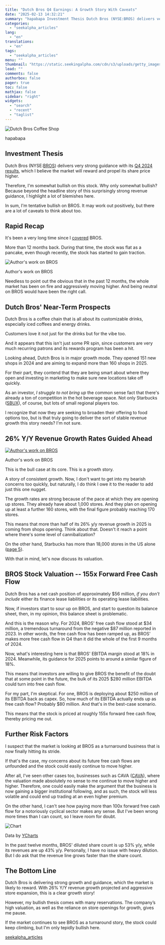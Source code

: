 ```yaml
---
title: "Dutch Bros Q4 Earnings: A Growth Story With Caveats"
date: "2025-02-13 14:32:21"
summary: "hapabapa Investment Thesis Dutch Bros (NYSE:BROS) delivers very strong guidance with its Q4 2024 results, which I believe the market will reward and propel its share price higher. Therefore, I'm somewhat bullish on this stock. Why only somewhat bullish? Because beyond the headline story of this surprisingly strong revenue guidance,..."
categories:
  - "seekalpha_articles"
lang:
  - "en"
translations:
  - "en"
tags:
  - "seekalpha_articles"
menu: ""
thumbnail: "https://static.seekingalpha.com/cdn/s3/uploads/getty_images/1366904393/image_1366904393.jpg"
lead: ""
comments: false
authorbox: false
pager: true
toc: false
mathjax: false
sidebar: "right"
widgets:
  - "search"
  - "recent"
  - "taglist"
---
```


![Dutch Bros Coffee Shop](https://static.seekingalpha.com/cdn/s3/uploads/getty_images/1366904393/image_1366904393.jpg?io=getty-c-w750) 



hapabapa





Investment Thesis
-----------------

Dutch Bros (NYSE:[BROS](https://seekingalpha.com/symbol/BROS "Dutch Bros Inc.")) delivers very strong guidance with its [Q4 2024 results](https://seekingalpha.com/news/4407250-dutch-bros-non-gaap-eps-of-0_07-beats-by-0_05-revenue-of-342_79m-beats-by-24_01m), which I believe the market will reward and propel its share price higher.

Therefore, I'm somewhat bullish on this stock. Why only somewhat bullish? Because beyond the headline story of this surprisingly strong revenue guidance, I highlight a lot of blemishes here.

In sum, I'm tentative bullish on BROS. It may work out positively, but there are a lot of caveats to think about too.

Rapid Recap
-----------

It's been a very long time since I [covered](https://seekingalpha.com/article/4651648-dutch-bros-financial-prudence-or-growth-ambitions-at-a-crossroads) BROS.

More than 12 months back. During that time, the stock was flat as a pancake, even though recently, the stock has started to gain traction.

 ![Author's work on BROS](https://static.seekingalpha.com/uploads/2025/2/13/17546952-17394399060317187.png) 



Author's work on BROS





Needless to point out the obvious that in the past 12 months, the whole market has been on fire and aggressively moving higher. And being neutral on BROS would have been the right call.

Dutch Bros' Near-Term Prospects
-------------------------------

Dutch Bros is a coffee chain that is all about its customizable drinks, especially iced coffees and energy drinks.

Customers love it not just for the drinks but for the vibe too.

And it appears that this isn't just some PR spin, since customers are very much recurring patrons and its rewards program has been a hit.

Looking ahead, Dutch Bros is in major growth mode. They opened 151 new shops in 2024 and are aiming to expand more than 160 shops in 2025.

For their part, they contend that they are being smart about where they open and investing in marketing to make sure new locations take off quickly.

As an investor, *I struggle to not bring up* the common sense fact that there's already a ton of competition in the hot beverage space. Not only Starbucks ([SBUX](https://seekingalpha.com/symbol/SBUX "Starbucks Corporation")), of course, but lots of small regional players too.

I recognize that now they are seeking to broaden their offering to food options too, but is that truly going to deliver the sort of stable revenue growth this story needs? I'm not sure.

26% Y/Y Revenue Growth Rates Guided Ahead
-----------------------------------------

 [![Author's work on BROS](https://static.seekingalpha.com/uploads/2025/2/13/17546952-1739435856915224.png)](https://static.seekingalpha.com/uploads/2025/2/13/17546952-1739435856915224_origin.png) 



Author's work on BROS





This is the bull case at its core. This is a growth story.

A story of consistent growth. Now, I don't want to get into my bearish concerns too quickly, but naturally, I do think I owe it to the reader to add just this one nugget.

The growth rates are strong because of the pace at which they are opening up stores. They already have about 1,000 stores. And they plan on opening up at least a further 160 stores, with the final figure probably reaching 170 stores.

This means that more than half of its 26% y/y revenue growth in 2025 is coming from shops opening. Think about that. Doesn't it reach a point where there's some level of cannibalization?

On the other hand, Starbucks has more than 18,000 stores in the US alone ([page 5](https://www.sec.gov/ix?doc=/Archives/edgar/data/829224/000082922424000057/sbux-20240929.htm)).

With that in mind, let's now discuss its valuation.

BROS Stock Valuation -- 155x Forward Free Cash Flow
---------------------------------------------------

Dutch Bros has a net cash position of approximately $56 million, *if you don't include* either its finance lease liabilities or its operating lease liabilities.

Now, if investors start to sour up on BROS, and start to question its balance sheet, then, in my opinion, this balance sheet is problematic.

And this is the reason why. For 2024, BROS' free cash flow stood at $34 million, a tremendous turnaround from the negative $87 million reported in 2023. In other words, the free cash flow has been ramped up, as BROS' makes more free cash flow in Q4 than it did the whole of the first 9 months of 2024.

Now, what's interesting here is that BROS' EBITDA margin stood at 18% in 2024. Meanwhile, its guidance for 2025 points to around a similar figure of 18%.

This means that investors are willing to give BROS the benefit of the doubt that at some point in the future, the bulk of its 2025 $280 million EBITDA could turn into free cash flow.

For my part, I'm skeptical. For one, BROS is deploying about $250 million of its EBITDA back as capex. So, how much of its EBITDA actually ends up as free cash flow? Probably $80 million. And that's in the best-case scenario.

This means that the stock is priced at roughly 155x forward free cash flow, thereby pricing me out.

Further Risk Factors
--------------------

I suspect that the market is looking at BROS as a turnaround business that is now finally hitting its stride.

If that's the case, my concerns about its future free cash flows are unfounded and the stock could easily continue to move higher.

After all, I've seen other cases too, businesses such as CAVA ([CAVA](https://seekingalpha.com/symbol/CAVA "CAVA Group, Inc.")), where the valuation made absolutely no sense to me continue to move higher and higher. Therefore, one could easily make the argument that the business is now gaining a bigger institutional following, and as such, the stock will less volatile and could end up trading at an even higher premium.

On the other hand, I can't see how paying more than 100x forward free cash flow for a notoriously cyclical sector makes any sense. But I've been wrong more times than I can count, so I leave room for doubt.

![Chart](https://static.seekingalpha.com/uploads/2025/2/13/saupload_4e26e5fdb3d87fc5aa281efe3b1aa98a.png)

Data by [YCharts](https://ycharts.com)



In the past twelve months, BROS' diluted share count is up 53% y/y, while its revenues are up 43% y/y. Personally, I have no issue with heavy dilution. But I do ask that the revenue line grows faster than the share count.

The Bottom Line
---------------

Dutch Bros is delivering strong growth and guidance, which the market is likely to reward. With 26% Y/Y revenue growth projected and aggressive store expansion, this is a clear growth story!

However, my bullish thesis comes with many reservations. The company’s high valuation, as well as the reliance on store openings for growth, gives me pause.

If the market continues to see BROS as a turnaround story, the stock could keep climbing, but I'm only tepidly bullish here.

[seekalpha_articles](https://seekingalpha.com/article/4757781-dutch-bros-q4-earnings-growth-story-with-caveats)
